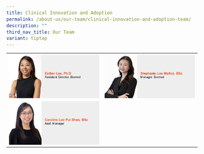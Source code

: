 ```yaml
---
title: Clinical Innovation and Adoption
permalink: /about-us/our-team/clinical-innovation-and-adoption-team/
description: ""
third_nav_title: Our Team
variant: tiptap
---
```

<table style="minWidth: 50px">
<colgroup>
<col>
<col>
</colgroup>
<tbody>
<tr>
<th rowspan="1" colspan="1"><a class="isomer-image-wrapper" href="/our-team/innovation-and-enterprise/esther-lee"><img style="width: 100%" height="auto" width="100%" alt="Esther Lee" src="/images/About/Our Team/Innovation and Enterprise/EstherLee.jpg"></a>
</th>
<th rowspan="1" colspan="1"><a class="isomer-image-wrapper" href="/our-team/clinical-innovation-adoption/stephanie-lee"><img style="width: 100%" height="auto" width="100%" alt="Stephanie Lee" src="/images/About/Our Team/Clinical Innovation &amp; Adoption/StephanieLee.jpg"></a>
</th>
</tr>
<tr>
<td rowspan="1" colspan="1"><a class="isomer-image-wrapper" href="/our-team/clinical-innovation-adoption/caroline-lee"><img style="width: 100%" height="auto" width="100%" alt="Caroline Lee" src="/images/About/Our Team/Clinical Innovation &amp; Adoption/CarolineLee.jpg"></a>
</td>
<td rowspan="1" colspan="1">
<p></p>
</td>
</tr>
</tbody>
</table>
<p></p>